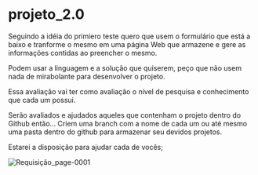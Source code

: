 # projeto_2.0

Seguindo a idéia do primiero teste quero que usem o formulário que está a baixo e tranforme o mesmo em uma página Web que armazene e gere as informações contidas ao preencher o mesmo.

Podem usar a linguagem e a solução que quiserem, peço que não usem nada de mirabolante para desenvolver o projeto.

Essa avaliação vai ter como avaliação o nível de pesquisa e conhecimento que cada um possui.

Serão avaliados e ajudados aqueles que contenham o projeto dentro do Github então... Criem uma branch com a nome de cada um ou até mesmo uma pasta dentro do github para armazenar seu devidos projetos.

Estarei a disposição para ajudar cada de vocês;

![Requisição_page-0001](https://user-images.githubusercontent.com/102676439/169879312-a822a242-a65b-4ca6-8b76-fabe1da3d9d7.jpg)
